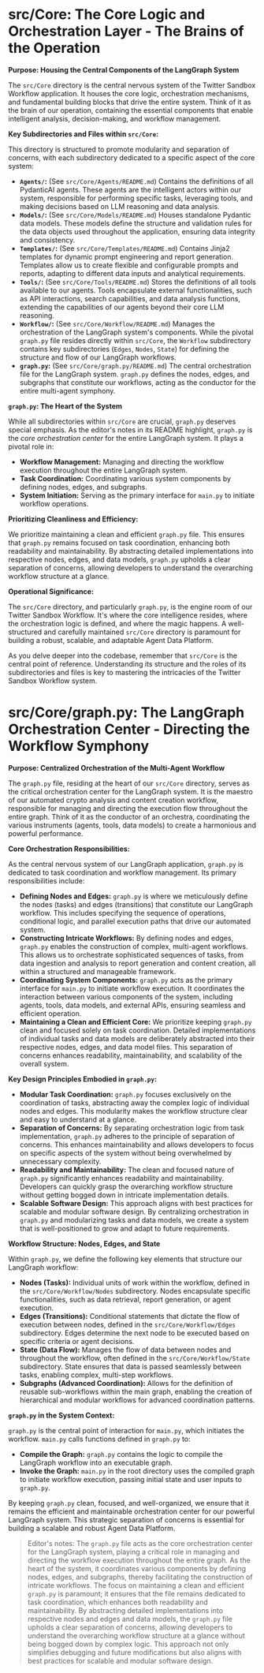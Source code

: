 
# src/Core: The Core Logic and Orchestration Layer - The Brains of the Operation

**Purpose:  Housing the Central Components of the LangGraph System**

The `src/Core` directory is the central nervous system of the Twitter Sandbox Workflow application. It houses the core logic, orchestration mechanisms, and fundamental building blocks that drive the entire system.  Think of it as the brain of our operation, containing the essential components that enable intelligent analysis, decision-making, and workflow management.

**Key Subdirectories and Files within `src/Core`:**

This directory is structured to promote modularity and separation of concerns, with each subdirectory dedicated to a specific aspect of the core system:

*   **`Agents/`:** (See `src/Core/Agents/README.md`)  Contains the definitions of all PydanticAI agents. These agents are the intelligent actors within our system, responsible for performing specific tasks, leveraging tools, and making decisions based on LLM reasoning and data analysis.
*   **`Models/`:** (See `src/Core/Models/README.md`)  Houses standalone Pydantic data models. These models define the structure and validation rules for the data objects used throughout the application, ensuring data integrity and consistency.
*   **`Templates/`:** (See `src/Core/Templates/README.md`)  Contains Jinja2 templates for dynamic prompt engineering and report generation. Templates allow us to create flexible and configurable prompts and reports, adapting to different data inputs and analytical requirements.
*   **`Tools/`:** (See `src/Core/Tools/README.md`)  Stores the definitions of all tools available to our agents. Tools encapsulate external functionalities, such as API interactions, search capabilities, and data analysis functions, extending the capabilities of our agents beyond their core LLM reasoning.
*   **`Workflow/`:** (See `src/Core/Workflow/README.md`)  Manages the orchestration of the LangGraph system's components. While the pivotal `graph.py` file resides directly within `src/Core`, the `Workflow` subdirectory contains key subdirectories (`Edges`, `Nodes`, `State`) for defining the structure and flow of our LangGraph workflows.
*   **`graph.py`:** (See `src/Core/graph.py/README.md`) The central orchestration file for the LangGraph system.  `graph.py` defines the nodes, edges, and subgraphs that constitute our workflows, acting as the conductor for the entire multi-agent symphony.

**`graph.py`: The Heart of the System**

While all subdirectories within `src/Core` are crucial, `graph.py` deserves special emphasis.  As the editor's notes in its README highlight, `graph.py` is the *core orchestration center* for the entire LangGraph system. It plays a pivotal role in:

*   **Workflow Management:**  Managing and directing the workflow execution throughout the entire LangGraph system.
*   **Task Coordination:**  Coordinating various system components by defining nodes, edges, and subgraphs.
*   **System Initiation:**  Serving as the primary interface for `main.py` to initiate workflow operations.

**Prioritizing Cleanliness and Efficiency:**

We prioritize maintaining a clean and efficient `graph.py` file. This ensures that `graph.py` remains focused on task coordination, enhancing both readability and maintainability.  By abstracting detailed implementations into respective nodes, edges, and data models, `graph.py` upholds a clear separation of concerns, allowing developers to understand the overarching workflow structure at a glance.

**Operational Significance:**

The `src/Core` directory, and particularly `graph.py`, is the engine room of our Twitter Sandbox Workflow.  It's where the core intelligence resides, where the orchestration logic is defined, and where the magic happens.  A well-structured and carefully maintained `src/Core` directory is paramount for building a robust, scalable, and adaptable Agent Data Platform.

As you delve deeper into the codebase, remember that `src/Core` is the central point of reference.  Understanding its structure and the roles of its subdirectories and files is key to mastering the intricacies of the Twitter Sandbox Workflow system.

# src/Core/graph.py: The LangGraph Orchestration Center - Directing the Workflow Symphony

**Purpose:  Centralized Orchestration of the Multi-Agent Workflow**

The `graph.py` file, residing at the heart of our `src/Core` directory, serves as the critical orchestration center for the LangGraph system. It is the maestro of our automated crypto analysis and content creation workflow, responsible for managing and directing the execution flow throughout the entire graph.  Think of it as the conductor of an orchestra, coordinating the various instruments (agents, tools, data models) to create a harmonious and powerful performance.

**Core Orchestration Responsibilities:**

As the central nervous system of our LangGraph application, `graph.py` is dedicated to task coordination and workflow management.  Its primary responsibilities include:

*   **Defining Nodes and Edges:**  `graph.py` is where we meticulously define the nodes (tasks) and edges (transitions) that constitute our LangGraph workflow.  This includes specifying the sequence of operations, conditional logic, and parallel execution paths that drive our automated system.
*   **Constructing Intricate Workflows:**  By defining nodes and edges, `graph.py` enables the construction of complex, multi-agent workflows.  This allows us to orchestrate sophisticated sequences of tasks, from data ingestion and analysis to report generation and content creation, all within a structured and manageable framework.
*   **Coordinating System Components:**  `graph.py` acts as the primary interface for `main.py` to initiate workflow execution.  It coordinates the interaction between various components of the system, including agents, tools, data models, and external APIs, ensuring seamless and efficient operation.
*   **Maintaining a Clean and Efficient Core:**  We prioritize keeping `graph.py` clean and focused solely on task coordination.  Detailed implementations of individual tasks and data models are deliberately abstracted into their respective nodes, edges, and data model files. This separation of concerns enhances readability, maintainability, and scalability of the overall system.

**Key Design Principles Embodied in `graph.py`:**

*   **Modular Task Coordination:** `graph.py` focuses exclusively on the coordination of tasks, abstracting away the complex logic of individual nodes and edges. This modularity makes the workflow structure clear and easy to understand at a glance.
*   **Separation of Concerns:** By separating orchestration logic from task implementation, `graph.py` adheres to the principle of separation of concerns. This enhances maintainability and allows developers to focus on specific aspects of the system without being overwhelmed by unnecessary complexity.
*   **Readability and Maintainability:** The clean and focused nature of `graph.py` significantly enhances readability and maintainability. Developers can quickly grasp the overarching workflow structure without getting bogged down in intricate implementation details.
*   **Scalable Software Design:** This approach aligns with best practices for scalable and modular software design.  By centralizing orchestration in `graph.py` and modularizing tasks and data models, we create a system that is well-positioned to grow and adapt to future requirements.

**Workflow Structure: Nodes, Edges, and State**

Within `graph.py`, we define the following key elements that structure our LangGraph workflow:

*   **Nodes (Tasks):**  Individual units of work within the workflow, defined in the `src/Core/Workflow/Nodes` subdirectory.  Nodes encapsulate specific functionalities, such as data retrieval, report generation, or agent execution.
*   **Edges (Transitions):**  Conditional statements that dictate the flow of execution between nodes, defined in the `src/Core/Workflow/Edges` subdirectory. Edges determine the next node to be executed based on specific criteria or agent decisions.
*   **State (Data Flow):**  Manages the flow of data between nodes and throughout the workflow, often defined in the `src/Core/Workflow/State` subdirectory. State ensures that data is passed seamlessly between tasks, enabling complex, multi-step workflows.
*   **Subgraphs (Advanced Coordination):**  Allows for the definition of reusable sub-workflows within the main graph, enabling the creation of hierarchical and modular workflows for advanced coordination patterns.

**`graph.py` in the System Context:**

`graph.py` is the central point of interaction for `main.py`, which initiates the workflow.  `main.py` calls functions defined in `graph.py` to:

*   **Compile the Graph:**  `graph.py` contains the logic to compile the LangGraph workflow into an executable graph.
*   **Invoke the Graph:**  `main.py` in the root directory uses the compiled graph to initiate workflow execution, passing initial state and user inputs to `graph.py`.

By keeping `graph.py` clean, focused, and well-organized, we ensure that it remains the efficient and maintainable orchestration center for our powerful LangGraph system.  This strategic separation of concerns is essential for building a scalable and robust Agent Data Platform.

> Editor's notes: The `graph.py` file acts as the core orchestration center for the LangGraph system, playing a critical role in managing and directing the workflow execution throughout the entire graph. As the heart of the system, it coordinates various components by defining nodes, edges, and subgraphs, thereby facilitating the construction of intricate workflows. The focus on maintaining a clean and efficient `graph.py` is paramount; it ensures that the file remains dedicated to task coordination, which enhances both readability and maintainability. By abstracting detailed implementations into respective nodes and edges and data models, the `graph.py` file upholds a clear separation of concerns, allowing developers to understand the overarching workflow structure at a glance without being bogged down by complex logic. This approach not only simplifies debugging and future modifications but also aligns with best practices for scalable and modular software design.